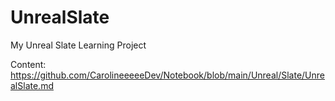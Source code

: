 # UnrealSlate
My Unreal Slate Learning Project

Content: https://github.com/CarolineeeeeDev/Notebook/blob/main/Unreal/Slate/UnrealSlate.md
